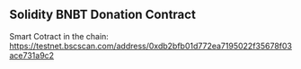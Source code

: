 ## Solidity BNBT Donation Contract

Smart Cotract in the chain: https://testnet.bscscan.com/address/0xdb2bfb01d772ea7195022f35678f03ace731a9c2
